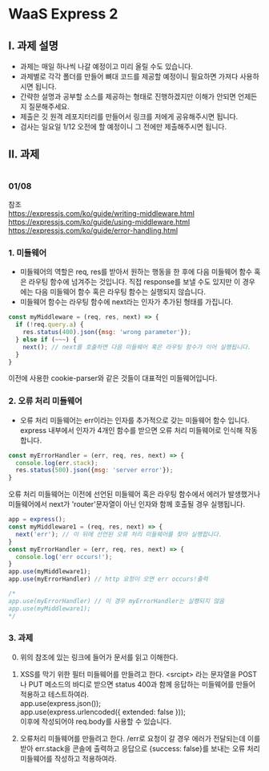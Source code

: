 # WaaS Express 2

## I. 과제 설명
* 과제는 매일 하나씩 나갈 예정이고 미리 올릴 수도 있습니다.
* 과제별로 각각 폴더를 만들어 뼈대 코드를 제공할 예정이니 필요하면 가져다 사용하시면 됩니다.
* 간략한 설명과 공부할 소스를 제공하는 형태로 진행하겠지만 이해가 안되면 언제든지 질문해주세요.
* 제출은 깃 원격 레포지터리를 만들어서 링크를 저에게 공유해주시면 됩니다.
* 검사는 일요일 1/12 오전에 할 예정이니 그 전에만 제출해주시면 됩니다.

## II. 과제
#
### 01/08
참조  
https://expressjs.com/ko/guide/writing-middleware.html  
https://expressjs.com/ko/guide/using-middleware.html  
https://expressjs.com/ko/guide/error-handling.html
### 1. 미들웨어
- 미들웨어의 역할은 req, res를 받아서 원하는 행동을 한 후에 다음 미들웨어 함수 혹은 라우팅 함수에 넘겨주는 것입니다. 직접 response를 보낼 수도 있지만 이 경우에는 다음 미들웨어 함수 혹은 라우팅 함수는 실행되지 않습니다.
- 미들웨어 함수는 라우팅 함수에 next라는 인자가 추가된 형태를 가집니다.
```js
const myMiddleware = (req, res, next) => {
  if (!req.query.a) {
    res.status(400).json({msg: 'wrong parameter'});
  } else if (~~~) {
    next(); // next를 호출하면 다음 미들웨어 혹은 라우팅 함수가 이어 실행됩니다.
  }
}
```
이전에 사용한 cookie-parser와 같은 것들이 대표적인 미들웨어입니다.

### 2. 오류 처리 미들웨어
- 오류 처리 미들웨어는 err이라는 인자를 추가적으로 갖는 미들웨어 함수 입니다. express 내부에서 인자가 4개인 함수를 받으면 오류 처리 미들웨어로 인식해 작동합니다.
```js
const myErrorHandler = (err, req, res, next) => {
  console.log(err.stack);
  res.status(500).json({msg: 'server error'});
}
```
오류 처리 미들웨어는 이전에 선언된 미들웨어 혹은 라우팅 함수에서 에러가 발생했거나 미들웨어에서 next가 'router'문자열이 아닌 인자와 함께 호출될 경우 실행됩니다.

```js
app = express();
const myMiddleware1 = (req, res, next) => {
  next('err'); // 이 뒤에 선언된 오류 처리 미들웨어를 찾아 실행합니다.
}
const myErrorHandler = (err, req, res, next) => {
  console.log('err occurs!');
}
app.use(myMiddleware1);
app.use(myErrorHandler) // http 요청이 오면 err occurs!출력

/*
app.use(myErrorHandler) // 이 경우 myErrorHandler는 실행되지 않음
app.use(myMiddleware1);
*/
```

### 3. 과제
0. 위의 참조에 있는 링크에 들어가 문서를 읽고 이해한다.
1. XSS를 막기 위한 필터 미들웨어를 만들려고 한다. \<srcipt> 라는 문자열을 POST나 PUT 메소드의 바디로 받으면 status 400과 함께 응답하는 미들웨어를 만들어 적용하고 테스트하여라.  
app.use(express.json());  
app.use(express.urlencoded({ extended: false }));  
이후에 작성되어야 req.body를 사용할 수 있습니다.

2. 오류처리 미들웨어를 만들려고 한다. /err로 요청이 갈 경우 에러가 전달되는데 이를 받아 err.stack을 콘솔에 출력하고 응답으로 {success: false}를 보내는 오류 처리 미들웨어를 작성하고 적용하여라.
#